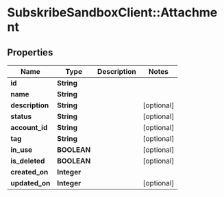 # SubskribeSandboxClient::Attachment

## Properties
Name | Type | Description | Notes
------------ | ------------- | ------------- | -------------
**id** | **String** |  | 
**name** | **String** |  | 
**description** | **String** |  | [optional] 
**status** | **String** |  | [optional] 
**account_id** | **String** |  | [optional] 
**tag** | **String** |  | [optional] 
**in_use** | **BOOLEAN** |  | [optional] 
**is_deleted** | **BOOLEAN** |  | [optional] 
**created_on** | **Integer** |  | 
**updated_on** | **Integer** |  | [optional] 


